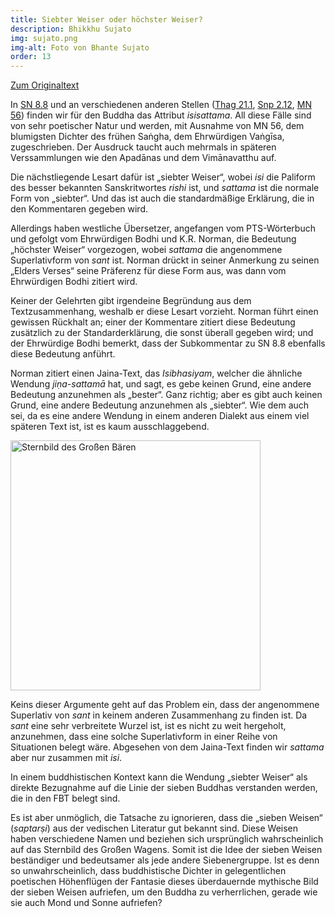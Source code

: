 ```yaml
---
title: Siebter Weiser oder höchster Weiser?
description: Bhikkhu Sujato
img: sujato.png
img-alt: Foto von Bhante Sujato
order: 13
---
```


[Zum Originaltext](https://discourse.suttacentral.net/t/seventh-sage-or-supreme-sage/3589)

In [SN 8.8](/suttas/#sn8.8/de/sabbamitta:5.2) und an verschiedenen anderen Stellen ([Thag 21.1](/suttas/#thag21.1/de/sabbamitta:32.2), [Snp 2.12](/suttas/#snp2.12/de/sabbamitta:15.2), [MN 56](/suttas/#mn56/de/sabbamitta:29.33)) finden wir für den Buddha das Attribut *isisattama*. All diese Fälle sind von sehr poetischer Natur und werden, mit Ausnahme von MN 56, dem blumigsten Dichter des frühen Saṅgha, dem Ehrwürdigen Vaṅgīsa, zugeschrieben. Der Ausdruck taucht auch mehrmals in späteren Verssammlungen wie den Apadānas und dem Vimānavatthu auf.

Die nächstliegende Lesart dafür ist „siebter Weiser“, wobei *isi* die Paliform des besser bekannten Sanskritwortes *rishi* ist, und *sattama* ist die normale Form von „siebter“. Und das ist auch die standardmäßige Erklärung, die in den Kommentaren gegeben wird.

Allerdings haben westliche Übersetzer, angefangen vom PTS-Wörterbuch und gefolgt vom Ehrwürdigen Bodhi und K.R. Norman, die Bedeutung „höchster Weiser“ vorgezogen, wobei *sattama* die angenommene Superlativform von *sant* ist. Norman drückt in seiner Anmerkung zu seinen „Elders Verses“ seine Präferenz für diese Form aus, was dann vom Ehrwürdigen Bodhi zitiert wird.

Keiner der Gelehrten gibt irgendeine Begründung aus dem Textzusammenhang, weshalb er diese Lesart vorzieht. Norman führt einen gewissen Rückhalt an; einer der Kommentare zitiert diese Bedeutung zusätzlich zu der Standarderklärung, die sonst überall gegeben wird; und der Ehrwürdige Bodhi bemerkt, dass der Subkommentar zu SN 8.8 ebenfalls diese Bedeutung anführt.

Norman zitiert einen Jaina-Text, das *Isibhasiyam*, welcher die ähnliche Wendung *jiṇa-sattamā* hat, und sagt, es gebe keinen Grund, eine andere Bedeutung anzunehmen als „bester“. Ganz richtig; aber es gibt auch keinen Grund, eine andere Bedeutung anzunehmen als „siebter“. Wie dem auch sei, da es eine andere Wendung in einem anderen Dialekt aus einem viel späteren Text ist, ist es kaum ausschlaggebend.

<a href="https://scdd.sfo2.cdn.digitaloceanspaces.com/uploads/original/2X/6/6c8b4bdd122493829132d035f3c972dde1a3c27c.jpg"><img height="400" alt="Sternbild des Großen Bären" src="https://scdd.sfo2.cdn.digitaloceanspaces.com/uploads/original/2X/6/6c8b4bdd122493829132d035f3c972dde1a3c27c.jpg"></a>

Keins dieser Argumente geht auf das Problem ein, dass der angenommene Superlativ von *sant* in keinem anderen Zusammenhang zu finden ist. Da *sant* eine sehr verbreitete Wurzel ist, ist es nicht zu weit hergeholt, anzunehmen, dass eine solche Superlativform in einer Reihe von Situationen belegt wäre. Abgesehen von dem Jaina-Text finden wir *sattama* aber nur zusammen mit *isi*.

In einem buddhistischen Kontext kann die Wendung „siebter Weiser“ als direkte Bezugnahme auf die Linie der sieben Buddhas verstanden werden, die in den FBT belegt sind.

Es ist aber unmöglich, die Tatsache zu ignorieren, dass die „sieben Weisen“ (*saptarṣi*) aus der vedischen Literatur gut bekannt sind. Diese Weisen haben verschiedene Namen und beziehen sich ursprünglich wahrscheinlich auf das Sternbild des Großen Wagens. Somit ist die Idee der sieben Weisen beständiger und bedeutsamer als jede andere Siebenergruppe. Ist es denn so unwahrscheinlich, dass buddhistische Dichter in gelegentlichen poetischen Höhenflügen der Fantasie dieses überdauernde mythische Bild der sieben Weisen aufriefen, um den Buddha zu verherrlichen, gerade wie sie auch Mond und Sonne aufriefen?
